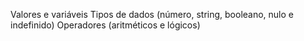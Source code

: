 Valores e variáveis
Tipos de dados (número, string, booleano, nulo e indefinido)
Operadores (aritméticos e lógicos)
